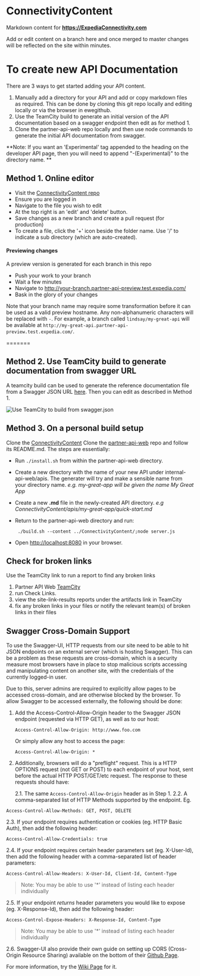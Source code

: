 # ConnectivityContent

Markdown content for **https://ExpediaConnectivity.com**

Add or edit content on a branch here and once merged to master changes will be reflected on the site within minutes.


# To create new API Documentation

There are 3 ways to get started adding your API content.

1. Manually add a directory for your API and add or copy markdown files as required.  This can be done by cloning this git repo locally and editing locally or via the browser in ewegithub.
2. Use the TeamCity build to generate an initial version of the API documentation based on a swagger endpoint then edit as for method 1.
3. Clone the partner-api-web repo locally and then use node commands to generate the initial API documentation from swagger.

**Note: If you want an 'Experimental' tag appended to the heading on the developer API page, then you will need to append "-(Experimental)" to the directory name. **


## Method 1. Online editor

- Visit the [ConnectivityContent repo](https://github.com/ExpediaInc/ConnectivityContent)
- Ensure you are logged in
- Navigate to the file you wish to edit
- At the top right is an 'edit' and 'delete' button.
- Save changes as a new branch and create a pull request (for production)
- To create a file, click the '+' icon beside the folder name.  Use '/' to indicate a sub directory (which are auto-created).

#### Previewing changes
A preview version is generated for each branch in this repo
- Push your work to your branch
- Wait a few minutes 
- Navigate to http://your-branch.partner-api-preview.test.expedia.com/
- Bask in the glory of your changes

Note that your branch name may require some transformation before it can be used as a valid preview hostname.  Any non-alphanumeric characters will be replaced with `-`.  For example, a branch called `lindsay/my-great-api` will be available at `http://my-great-api.partner-api-preview.test.expedia.com/`.

=======
## Method 2. Use TeamCity build to generate documentation from swagger URL

A teamcity build can be used to generate the reference documentation file from a Swagger JSON URL [here](https://eps-teamcity.tools.expedia.com/viewType.html?buildTypeId=partner_api_web_InternalApi_SwaggerScript).
Then you can edit as described in Method 1.

![Use TeamCity to build from swagger.json](https://expediaconnectivity.com/images/build-from-swagger-json.png)

## Method 3. On a personal build setup
Clone the [ConnectivityContent](https://github.com/ExpediaInc/ConnectivityContent)
Clone the [partner-api-web](https://github.com/ExpediaInc/partner-api-web) repo and follow its README.md.
The steps are essentially:
- Run ```./install.sh``` from within the partner-api-web directory.
- Create a new directory with the name of your new API under internal-api-web/apis. The generater will try and make a sensible name from your directory name. *e.g. my-great-app will be given the name My Great App*
- Create a new **.md** file in the newly-created API directory. *e.g ConnectivityContent/apis/my-great-app/quick-start.md*
- Return to the partner-api-web directory and run:

  ```
   ./build.sh --content ../ConnectivityContent/;node server.js
  ```
- Open [http://localhost:8080](http://localhost:8080) in your browser.


## Check for broken links

Use the TeamCity link to run a report to find any broken links

1. Partner API Web [TeamCity](https://eps-teamcity.tools.expedia.com/project.html?projectId=partner_api_web&branch_partner_api_web1CommitPhase=__all_branches__)
2. run Check Links. 
3. view the site-link-results reports under the artifacts link in TeamCity
4. fix any broken links in your files or notify the relevant team(s) of broken links in their files


## Swagger Cross-Domain Support
To use the Swagger-UI, HTTP requests from our site need to be able to hit JSON endpoints on an external server (which is hosting Swagger).  This can be a problem as these requests
are cross-domain, which is a security measure most browsers have in place to stop malicious scripts accessing and manipulating content on another site, with the credentials of the
currently logged-in user.

Due to this, server admins are required to explicitly allow pages to be accessed cross-domain, and are otherwise blocked by the browser. To allow Swagger to be accessed externally,
the following should be done:

1. Add the Access-Control-Allow-Origin header to the Swagger JSON endpoint (requested via HTTP GET), as well as  to our host:

   ```
   Access-Control-Allow-Origin: http://www.foo.com
   ```
   Or simply allow any host to access the page:
   ```
   Access-Control-Allow-Origin: *
   ```
2. Additionally, browsers will do a "preflight" request.  This is a HTTP OPTIONS request (not GET or POST) to each endpoint of your host, sent before the actual HTTP POST/GET/etc request.  The response to these requests should have:
  
   2.1. The same ```Access-Control-Allow-Origin``` header as in Step 1.
   2.2. A comma-separated list of HTTP Methods supported by the endpoint. Eg.

  ```
  Access-Control-Allow-Methods: GET, POST, DELETE
  ```
   2.3. If your endpoint requires authentication or cookies (eg. HTTP Basic Auth), then add the following header:
   
   ```
   Access-Control-Allow-Credentials: true
   ```
   2.4. If your endpoint requires certain header parameters set (eg. X-User-Id), then add the following header with a comma-separated list of header parameters:
   
   ```
   Access-Control-Allow-Headers: X-User-Id, Client-Id, Content-Type
   ```
   > Note: You may be able to use '*' instead of listing each header individually
   
   2.5. If your endpoint *returns* header parameters you would like to expose (eg. X-Response-Id), then add the following header:
   
   ```
   Access-Control-Expose-Headers: X-Response-Id, Content-Type
   ```
   > Note: You may be able to use '*' instead of listing each header individually
   
   2.6. Swagger-UI also provide their own guide on setting up CORS (Cross-Origin Resource Sharing) available on the bottom of their [Github Page](https://github.com/swagger-api/swagger-ui#cors-support]).
   
  For more information, try the [Wiki Page](https://en.wikipedia.org/wiki/Cross-origin_resource_sharing#Preflight_example) for it.
  
